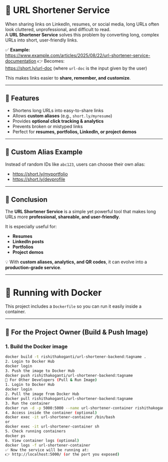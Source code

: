 # 🔗 URL Shortener Service  

When sharing links on LinkedIn, resumes, or social media, long URLs often look cluttered, unprofessional, and difficult to read.  
A **URL Shortener Service** solves this problem by converting long, complex URLs into short, user-friendly links.  

✅ **Example:**  
https://www.example.com/articles/2025/08/22/url-shortener-service-documentation 👉 Becomes:  
https://short.ly/url-doc (where `url-doc` is the input given by the user)  

This makes links easier to **share, remember, and customize**.  

---

## 🚀 Features  
- Shortens long URLs into easy-to-share links  
- Allows **custom aliases** (e.g., `short.ly/myresume`)  
- Provides **optional click tracking & analytics**  
- Prevents broken or mistyped links  
- Perfect for **resumes, portfolios, LinkedIn, or project demos**  

---

## 🔗 Custom Alias Example  
Instead of random IDs like `abc123`, users can choose their own alias:  
- https://short.ly/myportfolio  
- https://short.ly/devprofile  

---

## 📖 Conclusion  
The **URL Shortener Service** is a simple yet powerful tool that makes long URLs more **professional, shareable, and user-friendly**.  

It is especially useful for:  
- **Resumes**  
- **LinkedIn posts**  
- **Portfolios**  
- **Project demos**  

💡 With **custom aliases, analytics, and QR codes**, it can evolve into a **production-grade service**.  

---

# 🐳 Running with Docker  

This project includes a `Dockerfile` so you can run it easily inside a container.  

---

## 🔹 For the Project Owner (Build & Push Image)  

### 1. Build the Docker image  
```bash
docker build -t rishithakoganti/url-shortener-backend:tagname .
2. Login to Docker Hub
docker login
3. Push the image to Docker Hub
docker push rishithakoganti/url-shortener-backend:tagname
🔹 For Other Developers (Pull & Run Image)
1. Login to Docker Hub
docker login
2. Pull the image from Docker Hub
docker pull rishithakoganti/url-shortener-backend:tagname
3. Run the container
docker run -d -p 5000:5000 --name url-shortener-container rishithakoganti/url-shortener-backend:tagname
4. Access inside the container (optional)
docker exec -it url-shortener-container /bin/bash
or
docker exec -it url-shortener-container sh
5. Check running containers
docker ps
6. View container logs (optional)
docker logs -f url-shortener-container
✅ Now the service will be running at:
👉 http://localhost:5000/ (or the port you exposed)
